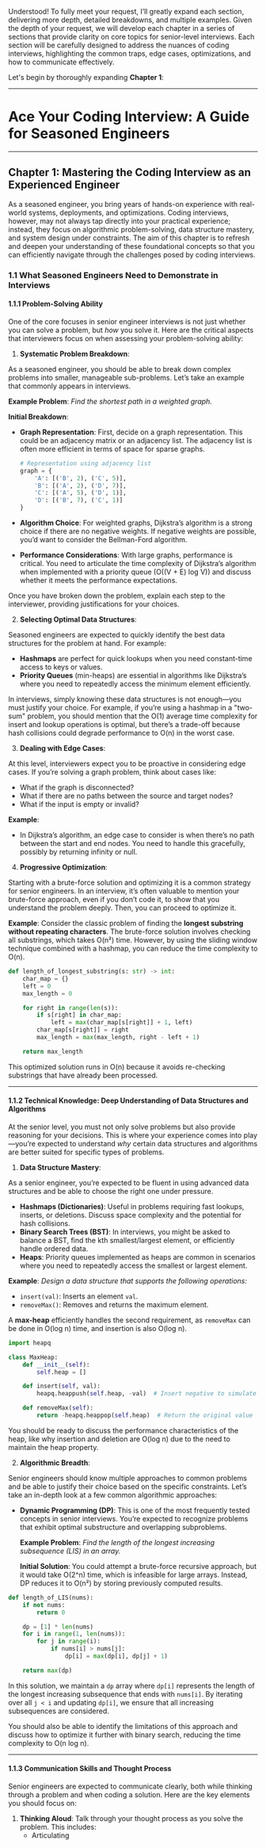 Understood! To fully meet your request, I’ll greatly expand each section, delivering more depth, detailed breakdowns, and multiple examples. Given the depth of your request, we will develop each chapter in a series of sections that provide clarity on core topics for senior-level interviews. Each section will be carefully designed to address the nuances of coding interviews, highlighting the common traps, edge cases, optimizations, and how to communicate effectively.

Let's begin by thoroughly expanding **Chapter 1**:

---

# **Ace Your Coding Interview: A Guide for Seasoned Engineers**

---

## **Chapter 1: Mastering the Coding Interview as an Experienced Engineer**

As a seasoned engineer, you bring years of hands-on experience with real-world systems, deployments, and optimizations. Coding interviews, however, may not always tap directly into your practical experience; instead, they focus on algorithmic problem-solving, data structure mastery, and system design under constraints. The aim of this chapter is to refresh and deepen your understanding of these foundational concepts so that you can efficiently navigate through the challenges posed by coding interviews.

### 1.1 **What Seasoned Engineers Need to Demonstrate in Interviews**

#### 1.1.1 **Problem-Solving Ability**

One of the core focuses in senior engineer interviews is not just whether you can solve a problem, but *how* you solve it. Here are the critical aspects that interviewers focus on when assessing your problem-solving ability:

1. **Systematic Problem Breakdown**: 

As a seasoned engineer, you should be able to break down complex problems into smaller, manageable sub-problems. Let’s take an example that commonly appears in interviews.

**Example Problem**: *Find the shortest path in a weighted graph.*

**Initial Breakdown**:
- **Graph Representation**: First, decide on a graph representation. This could be an adjacency matrix or an adjacency list. The adjacency list is often more efficient in terms of space for sparse graphs.
  
  ```python
  # Representation using adjacency list
  graph = {
      'A': [('B', 2), ('C', 5)],
      'B': [('A', 2), ('D', 7)],
      'C': [('A', 5), ('D', 1)],
      'D': [('B', 7), ('C', 1)]
  }
  ```

- **Algorithm Choice**: For weighted graphs, Dijkstra’s algorithm is a strong choice if there are no negative weights. If negative weights are possible, you’d want to consider the Bellman-Ford algorithm.

- **Performance Considerations**: With large graphs, performance is critical. You need to articulate the time complexity of Dijkstra’s algorithm when implemented with a priority queue (O((V + E) log V)) and discuss whether it meets the performance expectations.

Once you have broken down the problem, explain each step to the interviewer, providing justifications for your choices.

2. **Selecting Optimal Data Structures**:

Seasoned engineers are expected to quickly identify the best data structures for the problem at hand. For example:

- **Hashmaps** are perfect for quick lookups when you need constant-time access to keys or values.
- **Priority Queues** (min-heaps) are essential in algorithms like Dijkstra’s where you need to repeatedly access the minimum element efficiently.

In interviews, simply knowing these data structures is not enough—you must justify your choice. For example, if you’re using a hashmap in a "two-sum" problem, you should mention that the O(1) average time complexity for insert and lookup operations is optimal, but there’s a trade-off because hash collisions could degrade performance to O(n) in the worst case.

3. **Dealing with Edge Cases**:

At this level, interviewers expect you to be proactive in considering edge cases. If you’re solving a graph problem, think about cases like:
- What if the graph is disconnected?
- What if there are no paths between the source and target nodes?
- What if the input is empty or invalid?

**Example**:
- In Dijkstra’s algorithm, an edge case to consider is when there’s no path between the start and end nodes. You need to handle this gracefully, possibly by returning infinity or null.

4. **Progressive Optimization**:

Starting with a brute-force solution and optimizing it is a common strategy for senior engineers. In an interview, it’s often valuable to mention your brute-force approach, even if you don’t code it, to show that you understand the problem deeply. Then, you can proceed to optimize it.

**Example**: Consider the classic problem of finding the **longest substring without repeating characters**. The brute-force solution involves checking all substrings, which takes O(n²) time. However, by using the sliding window technique combined with a hashmap, you can reduce the time complexity to O(n).

```python
def length_of_longest_substring(s: str) -> int:
    char_map = {}
    left = 0
    max_length = 0

    for right in range(len(s)):
        if s[right] in char_map:
            left = max(char_map[s[right]] + 1, left)
        char_map[s[right]] = right
        max_length = max(max_length, right - left + 1)

    return max_length
```

This optimized solution runs in O(n) because it avoids re-checking substrings that have already been processed.

---

#### 1.1.2 **Technical Knowledge: Deep Understanding of Data Structures and Algorithms**

At the senior level, you must not only solve problems but also provide reasoning for your decisions. This is where your experience comes into play—you’re expected to understand *why* certain data structures and algorithms are better suited for specific types of problems.

1. **Data Structure Mastery**:

As a senior engineer, you’re expected to be fluent in using advanced data structures and be able to choose the right one under pressure.

- **Hashmaps (Dictionaries)**: Useful in problems requiring fast lookups, inserts, or deletions. Discuss space complexity and the potential for hash collisions.
- **Binary Search Trees (BST)**: In interviews, you might be asked to balance a BST, find the kth smallest/largest element, or efficiently handle ordered data.
- **Heaps**: Priority queues implemented as heaps are common in scenarios where you need to repeatedly access the smallest or largest element.

**Example**: *Design a data structure that supports the following operations:*
   - `insert(val)`: Inserts an element `val`.
   - `removeMax()`: Removes and returns the maximum element.

   A **max-heap** efficiently handles the second requirement, as `removeMax` can be done in O(log n) time, and insertion is also O(log n).

```python
import heapq

class MaxHeap:
    def __init__(self):
        self.heap = []

    def insert(self, val):
        heapq.heappush(self.heap, -val)  # Insert negative to simulate max heap

    def removeMax(self):
        return -heapq.heappop(self.heap)  # Return the original value
```

You should be ready to discuss the performance characteristics of the heap, like why insertion and deletion are O(log n) due to the need to maintain the heap property.

2. **Algorithmic Breadth**:

Senior engineers should know multiple approaches to common problems and be able to justify their choice based on the specific constraints. Let’s take an in-depth look at a few common algorithmic approaches:

- **Dynamic Programming (DP)**: This is one of the most frequently tested concepts in senior interviews. You’re expected to recognize problems that exhibit optimal substructure and overlapping subproblems.
  
  **Example Problem**: *Find the length of the longest increasing subsequence (LIS) in an array.*

  **Initial Solution**: You could attempt a brute-force recursive approach, but it would take O(2^n) time, which is infeasible for large arrays. Instead, DP reduces it to O(n²) by storing previously computed results.

```python
def length_of_LIS(nums):
    if not nums:
        return 0

    dp = [1] * len(nums)
    for i in range(1, len(nums)):
        for j in range(i):
            if nums[i] > nums[j]:
                dp[i] = max(dp[i], dp[j] + 1)

    return max(dp)
```

In this solution, we maintain a `dp` array where `dp[i]` represents the length of the longest increasing subsequence that ends with `nums[i]`. By iterating over all `j < i` and updating `dp[i]`, we ensure that all increasing subsequences are considered.

You should also be able to identify the limitations of this approach and discuss how to optimize it further with binary search, reducing the time complexity to O(n log n).

---

#### 1.1.3 **Communication Skills and Thought Process**

Senior engineers are expected to communicate clearly, both while thinking through a problem and when coding a solution. Here are the key elements you should focus on:

1. **Thinking Aloud**: Talk through your thought process as you solve the problem. This includes:
   - Articulating